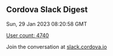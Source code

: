 ## Cordova Slack Digest
Sun, 29 Jan 2023 08:20:58 GMT

[User count: 4740](https://cordova.slack.com/)


Join the conversation at [slack.cordova.io](http://slack.cordova.io/)
